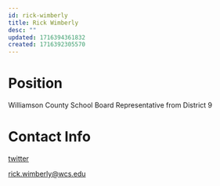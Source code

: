 ```yaml
---
id: rick-wimberly
title: Rick Wimberly
desc: ""
updated: 1716394361832
created: 1716392305570
---
```


# Position

Williamson County School Board Representative from District 9

# Contact Info

[twitter](https://x.com/RickWimberly)

<a href="mailto:rick.wimberly@wcs.edu">rick.wimberly@wcs.edu</a>
